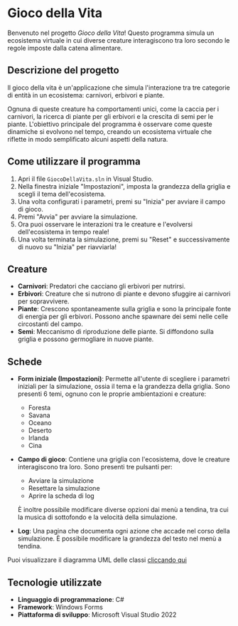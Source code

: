 
# Gioco della Vita

Benvenuto nel progetto _Gioco della Vita_! Questo programma simula un ecosistema virtuale in cui diverse creature interagiscono tra loro secondo le regole imposte dalla catena alimentare.

## Descrizione del progetto

Il gioco della vita è un'applicazione che simula l'interazione tra tre categorie di entità in un ecosistema: carnivori, erbivori e piante. 

Ognuna di queste creature ha comportamenti unici, come la caccia per i carnivori, la ricerca di piante per gli erbivori e la crescita di semi per le piante. L'obiettivo principale del programma è osservare come queste dinamiche si evolvono nel tempo, creando un ecosistema virtuale che riflette in modo semplificato alcuni aspetti della natura.

## Come utilizzare il programma

1.  Apri il file `GiocoDellaVita.sln` in Visual Studio.
2.  Nella finestra iniziale "Impostazioni", imposta la grandezza della griglia e scegli il tema dell'ecosistema.
3. Una volta configurati i parametri, premi su "Inizia" per avviare il campo di gioco.
4.  Premi "Avvia" per avviare la simulazione.
5. Ora puoi osservare le interazioni tra le creature e l'evolversi dell'ecosistema in tempo reale!
6. Una volta terminata la simulazione, premi su "Reset" e successivamente di nuovo su "Inizia" per riavviarla!

## Creature

-   **Carnivori**: Predatori che cacciano gli erbivori per nutrirsi. 
-   **Erbivori**: Creature che si nutrono di piante e devono sfuggire ai carnivori per sopravvivere.
-   **Piante**: Crescono spontaneamente sulla griglia e sono la principale fonte di energia per gli erbivori. Possono anche spawnare dei semi nelle celle circostanti del campo.
-   **Semi**: Meccanismo di riproduzione delle piante. Si diffondono sulla griglia e possono germogliare in nuove piante.

## Schede

 -   **Form iniziale (Impostazioni)**: Permette all'utente di scegliere i parametri iniziali per la simulazione, ossia il tema e la grandezza della griglia. Sono presenti 6 temi, ognuno con le proprie ambientazioni e creature:
	 - Foresta
	 - Savana
	 - Oceano
	 - Deserto
	 - Irlanda
	 - Cina

-   **Campo di gioco**: Contiene una griglia con l'ecosistema, dove le creature interagiscono tra loro. Sono presenti tre pulsanti per:
	- Avviare la simulazione
	- Resettare la simulazione
	- Aprire la scheda di log

	È inoltre possibile modificare diverse opzioni dai menù a tendina, tra cui la musica di sottofondo e la velocità della simulazione.

-   **Log**: Una pagina che documenta ogni azione che accade nel corso della simulazione. È possibile modificare la grandezza del testo nel menù a tendina.

Puoi visualizzare il diagramma UML delle classi [cliccando qui](https://files.catbox.moe/1s2961.pdf)

## Tecnologie utilizzate

-   **Linguaggio di programmazione**: C#
-   **Framework**: Windows Forms
-   **Piattaforma di sviluppo**: Microsoft Visual Studio 2022
